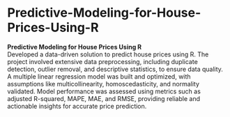 # Predictive-Modeling-for-House-Prices-Using-R

**Predictive Modeling for House Prices Using R**  
Developed a data-driven solution to predict house prices using R. The project involved extensive data preprocessing, including duplicate detection, outlier removal, and descriptive statistics, to ensure data quality. A multiple linear regression model was built and optimized, with assumptions like multicollinearity, homoscedasticity, and normality validated. Model performance was assessed using metrics such as adjusted R-squared, MAPE, MAE, and RMSE, providing reliable and actionable insights for accurate price prediction.
